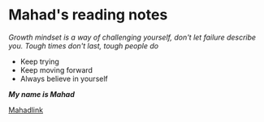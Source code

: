 # Mahad's reading notes

_Growth mindset is a way of challenging yourself, don't let failure describe you. Tough times don't last, tough people do_

- Keep trying
- Keep moving forward
- Always believe in yourself

***My name is Mahad***

[Mahadlink](https://github.com/mmahad865/reading-notes)
